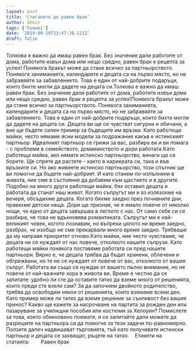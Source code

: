 ```yaml
---
layout: post
title: 'Стигането до равен брак'
author: Ghost
tags: ['huawei']
date: '2019-09-19T23:47:38.121Z'
draft: false
---
```


Толкова е важно да имаш равен брак. Без значение дали работите от дома, работите извън дома или нещо средно, равен брак е рецепта за успех! Понякога бракът може да стане всичко за партньорството. Понякога заниманията, календарите и децата са на първо място, но не забравяйте за забавлението. Това е един от най-добрите подаръци, които бихте могли да дадете на децата си.Толкова е важно да имаш равен брак. Без значение дали работите от дома, работите извън дома или нещо средно, равен брак е рецепта за успех!Понякога бракът може да стане всичко за партньорството. Понякога заниманията, календарите и децата са на първо място, но не забравяйте за забавлението. Това е един от най-добрите подаръци, които бихте могли да дадете на децата си. Децата ви ще се чувстват сигурни и обичани, а вие ще бъдете силен пример за бъдещите им връзки. Като работещи майки, често нямаме ясни модели за подражание какъв е истинският партньор. Идеалният партньор се грижи за вас, разбира ви и ви помага - с проблеми в семейството, домакинството и дори работата.Като работеща майка, ако нямате истинско партньорство, винаги ще се борите. Ще спрете да растете - както в кариерата си, така и във връзките си. Но ако живеете истинско партньорство, този спътник ще ви помогне да бъдете най-добрият. И като станем по-изпълнени в живота, ние сме в състояние да добавим към щастието и в другите. Подобно на много други работещи майки, бях оставил децата и работата да станат наш живот. Когато съпругът ми и аз излязохме на вечеря, обсъдихме децата. Когато бяхме заедно през почивните дни, правехме детски неща. Дори ще призная, че е имало повече от няколко нощи, че едно от децата завършва в леглото с нас. От само себе си се разбира, че това не вдъхновява романтиката. Съпругът ми е най-великият човек, когото познавам, но въпреки цялото ни време заедно, разбрах, че изобщо не сме прекарвали много време заедно. Трябваше да му направя приоритет отново.Като майки, ние често чувстваме, че децата ни се нуждаят от нас повече, отколкото нашите съпрузи. Като работещи майки понякога поставяме работата си пред нашите партньори. Вярно е, че децата трябва да бъдат хранени, облечени и обгрижвани, но те не се нуждаят от повече от вас, отколкото от вашия съпруг. Работата ви също се нуждае от вашето пълно внимание, но не повече от най-важните хора в живота ви. Време е честно да се запитате: удобно ли сте да оставите татко да вземе много от решенията, които преди сте взели сам? За да започнем двойното родителство, трябва да освободим някои от решенията, които вземаме всеки ден. Като пример може ли татко да вземе решение за сънливост без вашия принос? Какво ще кажете за насрочване на партита за рожден ден или пазаруване за училищни пособия или костюми за Хелоуин? Помислете за това, което обикновено поемате, и се запитайте дали можете да разрешите на партньора си да помогне за тези задачи по-равномерно. Ползите далеч надвишават търговията, тъй като получавате истински партньор и децата се захващат, ръцете на татко.    Етикети на статията:        Равен брак
